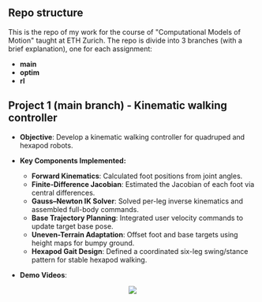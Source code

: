 ## Repo structure
This is the repo of my work for the course of "Computational Models of Motion" taught at ETH Zurich.
The repo is divide into 3 branches (with a brief explanation), one for each assignment:
  - **main**
  - **optim**
  - **rl**


## Project 1 (main branch) - Kinematic walking controller

- **Objective**: Develop a kinematic walking controller for quadruped and hexapod robots.

- **Key Components Implemented:**
  - **Forward Kinematics**: Calculated foot positions from joint angles.
  - **Finite-Difference Jacobian**: Estimated the Jacobian of each foot via central differences.
  - **Gauss–Newton IK Solver**: Solved per-leg inverse kinematics and assembled full-body commands.
  - **Base Trajectory Planning**: Integrated user velocity commands to update target base pose.
  - **Uneven-Terrain Adaptation**: Offset foot and base targets using height maps for bumpy ground.
  - **Hexapod Gait Design**: Defined a coordinated six-leg swing/stance pattern for stable hexapod walking.

- **Demo Videos**:
<div align="center">
    <img src="quad.gif"  style="max-width:600px;">
</div>
